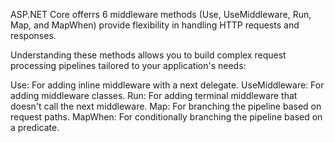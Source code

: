 ASP.NET Core offerrs 6 middleware methods (Use, UseMiddleware, Run, Map, and MapWhen) provide flexibility in handling HTTP requests and responses.

Understanding these methods allows you to build complex request processing pipelines tailored to your application's needs:

Use: For adding inline middleware with a next delegate.
UseMiddleware: For adding middleware classes.
Run: For adding terminal middleware that doesn't call the next middleware.
Map: For branching the pipeline based on request paths.
MapWhen: For conditionally branching the pipeline based on a predicate.
